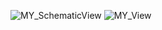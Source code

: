 
![MY_SchematicView](https://github.com/user-attachments/assets/e30646a8-e04d-4ac0-a470-f4f637ff6b8b)
![MY_View](https://github.com/user-attachments/assets/41ba0728-eae7-4ebd-94f8-91027ee4f99d)
